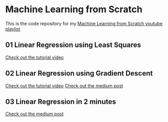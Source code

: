 # Machine Learning from Scratch
This is the code repository for my [Machine Learning from Scratch youtube playlist](https://www.youtube.com/watch?v=4PHI11lX11I&list=PLP3ANEJKF1TzOz3hwOoRclgRFVi8A76k2)
## 01 Linear Regression using Least Squares  
[Check out the tutorial video](https://www.youtube.com/watch?v=kR6tBAq16ng&t=2s)
## 02 Linear Regression using Gradient Descent  
[Check out the tutorial video](https://www.youtube.com/watch?v=4PHI11lX11I&t=2s)
[Check out the medium post](https://towardsdatascience.com/linear-regression-using-gradient-descent-97a6c8700931)
## 03 Linear Regression in 2 minutes
[Check out the medium post](https://towardsdatascience.com/linear-regression-in-6-lines-of-python-5e1d0cd05b8d)
 